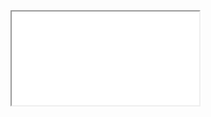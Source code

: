 <!DOCTYPE html>


<html>
 <head></head>
 <body>
<iframe src="../lingering-paper-4182.animaapp.io/desktop-1440792f.html"></iframe>
  </body>

</html>
